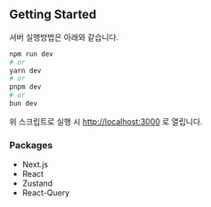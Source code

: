 
## Getting Started

서버 실행방법은 아래와 같습니다.

```bash
npm run dev
# or
yarn dev
# or
pnpm dev
# or
bun dev
```

위 스크립트로 실행 시 [http://localhost:3000](http://localhost:3000) 로 열립니다.

### Packages

- Next.js
- React
- Zustand
- React-Query
